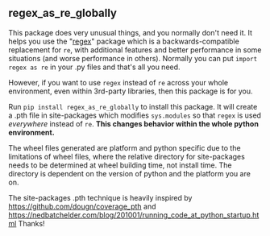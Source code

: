 ## regex_as_re_globally

This package does very unusual things, and you normally don't need it.
It helps you use the "[regex](https://pypi.org/project/regex/)" package which is a backwards-compatible replacement for `re`, with additional features and better performance in some situations (and worse performance in others).
Normally you can put `import regex as re` in your .py files and that's all you need.

However, if you want to use `regex` instead of `re` across your whole environment, even within 3rd-party libraries, then this package is for you.

Run `pip install regex_as_re_globally` to install this package.
It will create a .pth file in site-packages which modifies `sys.modules` so that `regex` is used _everywhere_ instead of `re`.
**This changes behavior within the whole python environment.**

The wheel files generated are platform and python specific due to the limitations of wheel files, where the relative directory for site-packages needs to be determined at wheel building time, not install time. The directory is dependent on the version of python and the platform you are on.

The site-packages .pth technique is heavily inspired by https://github.com/dougn/coverage_pth and https://nedbatchelder.com/blog/201001/running_code_at_python_startup.html  Thanks!
